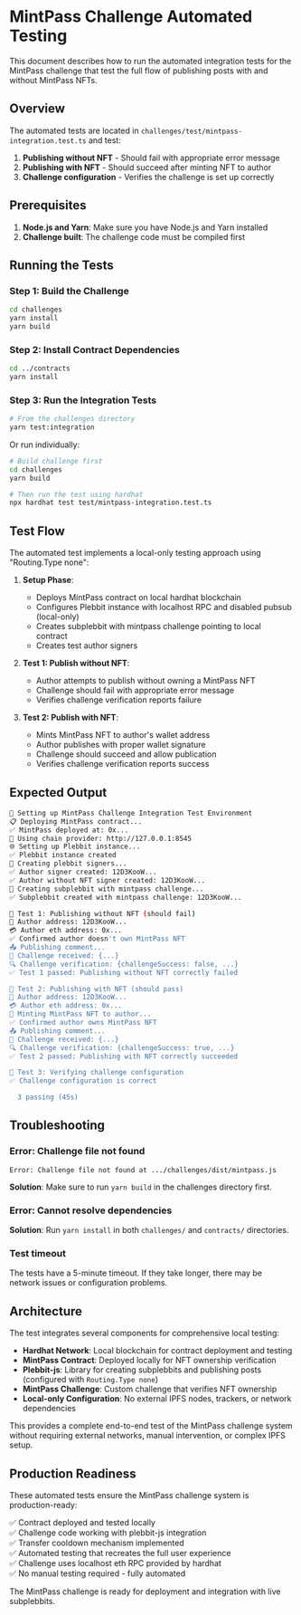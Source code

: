 # MintPass Challenge Automated Testing

This document describes how to run the automated integration tests for the MintPass challenge that test the full flow of publishing posts with and without MintPass NFTs.

## Overview

The automated tests are located in `challenges/test/mintpass-integration.test.ts` and test:

1. **Publishing without NFT** - Should fail with appropriate error message
2. **Publishing with NFT** - Should succeed after minting NFT to author
3. **Challenge configuration** - Verifies the challenge is set up correctly

## Prerequisites

1. **Node.js and Yarn**: Make sure you have Node.js and Yarn installed
2. **Challenge built**: The challenge code must be compiled first

## Running the Tests

### Step 1: Build the Challenge

```bash
cd challenges
yarn install
yarn build
```

### Step 2: Install Contract Dependencies

```bash
cd ../contracts
yarn install
```

### Step 3: Run the Integration Tests

```bash
# From the challenges directory
yarn test:integration
```

Or run individually:

```bash
# Build challenge first
cd challenges
yarn build

# Then run the test using hardhat
npx hardhat test test/mintpass-integration.test.ts
```

## Test Flow

The automated test implements a local-only testing approach using "Routing.Type none":

1. **Setup Phase**:
   - Deploys MintPass contract on local hardhat blockchain
   - Configures Plebbit instance with localhost RPC and disabled pubsub (local-only)
   - Creates subplebbit with mintpass challenge pointing to local contract
   - Creates test author signers

2. **Test 1: Publish without NFT**:
   - Author attempts to publish without owning a MintPass NFT
   - Challenge should fail with appropriate error message
   - Verifies challenge verification reports failure

3. **Test 2: Publish with NFT**:
   - Mints MintPass NFT to author's wallet address
   - Author publishes with proper wallet signature
   - Challenge should succeed and allow publication
   - Verifies challenge verification reports success

## Expected Output

```bash
🚀 Setting up MintPass Challenge Integration Test Environment
📋 Deploying MintPass contract...
✅ MintPass deployed at: 0x...
🔗 Using chain provider: http://127.0.0.1:8545
🌐 Setting up Plebbit instance...
✅ Plebbit instance created
🔑 Creating plebbit signers...
✅ Author signer created: 12D3KooW...
✅ Author without NFT signer created: 12D3KooW...
📝 Creating subplebbit with mintpass challenge...
✅ Subplebbit created with mintpass challenge: 12D3KooW...

🧪 Test 1: Publishing without NFT (should fail)
👤 Author address: 12D3KooW...
💳 Author eth address: 0x...
✅ Confirmed author doesn't own MintPass NFT
📤 Publishing comment...
🎯 Challenge received: {...}
🔍 Challenge verification: {challengeSuccess: false, ...}
✅ Test 1 passed: Publishing without NFT correctly failed

🧪 Test 2: Publishing with NFT (should pass)
👤 Author address: 12D3KooW...
💳 Author eth address: 0x...
🎨 Minting MintPass NFT to author...
✅ Confirmed author owns MintPass NFT
📤 Publishing comment...
🎯 Challenge received: {...}
🔍 Challenge verification: {challengeSuccess: true, ...}
✅ Test 2 passed: Publishing with NFT correctly succeeded

🧪 Test 3: Verifying challenge configuration
✅ Challenge configuration is correct

  3 passing (45s)
```

## Troubleshooting

### Error: Challenge file not found
```
Error: Challenge file not found at .../challenges/dist/mintpass.js
```
**Solution**: Make sure to run `yarn build` in the challenges directory first.

### Error: Cannot resolve dependencies
**Solution**: Run `yarn install` in both `challenges/` and `contracts/` directories.

### Test timeout
The tests have a 5-minute timeout. If they take longer, there may be network issues or configuration problems.

## Architecture

The test integrates several components for comprehensive local testing:

- **Hardhat Network**: Local blockchain for contract deployment and testing
- **MintPass Contract**: Deployed locally for NFT ownership verification  
- **Plebbit-js**: Library for creating subplebbits and publishing posts (configured with `Routing.Type none`)
- **MintPass Challenge**: Custom challenge that verifies NFT ownership
- **Local-only Configuration**: No external IPFS nodes, trackers, or network dependencies

This provides a complete end-to-end test of the MintPass challenge system without requiring external networks, manual intervention, or complex IPFS setup.

## Production Readiness

These automated tests ensure the MintPass challenge system is production-ready:

✅ Contract deployed and tested locally  
✅ Challenge code working with plebbit-js integration  
✅ Transfer cooldown mechanism implemented  
✅ Automated testing that recreates the full user experience  
✅ Challenge uses localhost eth RPC provided by hardhat  
✅ No manual testing required - fully automated  

The MintPass challenge is ready for deployment and integration with live subplebbits. 